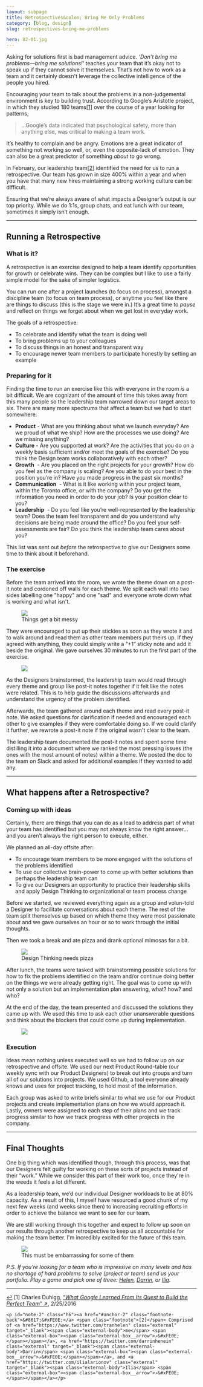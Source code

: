 ```yaml
---
layout: subpage
title: Retrospectives&colon; Bring Me Only Problems
category: [blog, design]
slug: retrospectives-bring-me-problems

hero: 82-01.jpg
---
```


Asking for solutions first is bad management advice. _‘Don’t bring me problems—bring me solutions!'_ teaches your team that it’s okay not to speak up if they cannot solve it themselves. That’s not how to work as a team and it certainly doesn't leverage the collective intelligence of the people you hired.

Encouraging your team to talk about the problems in a non-judgemental environment is key to building trust. According to Google’s Aristotle project, in which they studied 180 teams<a id="anchor-1" href="#note-1" class="fieldnotes-anchor">[1]</a> over the course of a year looking for patterns,

<blockquote class="large">
    <p>…Google’s data indicated that psychological safety, more than anything else, was critical to making a team work.</p>
</blockquote>

It’s healthy to complain and be angry. Emotions are a great indicator of something not working so well, or, even the opposite-lack of emotion. They can also be a great predictor of something _about_ to go wrong.

In February, our leadership team<a id="anchor-2" href="#note-2" class="fieldnotes-anchor">[2]</a> identified the need for us to run a retrospective. Our team has grown in size 400% within a year and when you have that many new hires maintaining a strong working culture can be difficult.

Ensuring that we’re always aware of what impacts a Designer’s output is our top priority. While we do 1:1s, group chats, and eat lunch with our team, sometimes it simply isn’t enough.

<hr class="small">

## Running a Retrospective

### What is it?

A retrospective is an exercise designed to help a team identify opportunities for growth or celebrate wins. They can be complex but I like to use a fairly simple model for the sake of simpler logistics.

You can run one after a project launches (to focus on process), amongst a discipline team (to focus on team process), or anytime you feel like there are things to discuss (this is the stage we were in.) It’s a great time to _pause_ and reflect on things we forget about when we get lost in everyday work.

The goals of a retrospective:

- To celebrate and identify what the team is doing well
- To bring problems up to your colleagues
- To discuss things in an honest and transparent way
- To encourage newer team members to participate honestly by setting an example

### Preparing for it

Finding the time to run an exercise like this with everyone in the room _is_ a bit difficult. We are cognizant of the amount of time this takes away from this many people so the leadership team narrowed down our target areas to six. There are many more spectrums that affect a team but we had to start somewhere:

- **Product** - What are you thinking about what we launch everyday? Are we proud of what we ship? How are the processes we use doing? Are we missing anything?
- **Culture** - Are you supported at work? Are the activities that you do on a weekly basis sufficient and/or meet the goals of the exercise? Do you think the Design team works collaboratively with each other?
- **Growth**  - Are you placed on the right projects for your growth? How do you feel as the company is scaling? Are you able to do your best in the position you’re in? Have you made progress in the past six months?
- **Communication**  - What is it like working within your project team, within the Toronto office, or with the company? Do you get the information you need in order to do your job? Is your position clear to you?
- **Leadership**  - Do you feel like you’re well-represented by the leadership team? Does the team feel transparent and do you understand why decisions are being made around the office? Do you feel your self-assessments are fair? Do you think the leadership team cares about you?

This list was sent out _before_ the retrospective to give our Designers some time to think about it beforehand.

### The exercise

Before the team arrived into the room, we wrote the theme down on a post-it note and cordoned off walls for each theme. We split each wall into two sides labelling one "happy" and one "sad" and everyone wrote down what is working and what isn't.

<figure>
    <img src="/img/post/82-02.jpg">
    <figcaption class="inline">Things get a bit messy</figcaption>
</figure>

They were encouraged to put up their stickies as soon as they wrote it and to walk around and read them as other team members put theirs up. If they agreed with anything, they could simply write a “+1” sticky note and add it beside the original. We gave ourselves 30 minutes to run the first part of the exercise.

<figure>
    <img src="/img/post/82-03.jpg">
</figure>

As the Designers brainstormed, the leadership team would read through every theme and group like post-it notes together if it felt like the notes were related. This is to help guide the discussions afterwards and understand the urgency of the problem identified.

Afterwards, the team gathered around each theme and read every post-it note. We asked questions for clarification if needed and encouraged each other to give examples if they were comfortable doing so. If we could clarify it further, we rewrote a post-it note if the original wasn't clear to the team.

The leadership team documented the post-it notes and spent some time distilling it into a document where we ranked the most pressing issues (the ones with the most amount of notes) within a theme. We posted the doc to the team on Slack and asked for additional examples if they wanted to add any.

<hr class="small">

## What happens after a Retrospective?

### Coming up with ideas

Certainly, there are things that you can do as a lead to address part of what your team has identified but you may not always know the right answer… and you aren’t always the right person to execute, either.

We planned an all-day offsite after:

- To encourage team members to be more engaged with the solutions of the problems identified
- To use our collective brain-power to come up with better solutions than perhaps the leadership team can
- To give our Designers an opportunity to practice their leadership skills and apply Design Thinking to organizational or team process change

Before we started, we reviewed everything again as a group and volun-told a Designer to facilitate conversations about each theme. The rest of the team split themselves up based on which theme they were most passionate about and we gave ourselves an hour or so to work through the initial thoughts.

Then we took a break and ate pizza and drank optional mimosas for a bit.

<figure>
    <img src="/img/post/82-04.jpg">
    <figcaption class="inline">Design Thinking needs pizza</figcaption>
</figure>

After lunch, the teams were tasked with brainstorming possible solutions for how to fix the problems identified on the team and/or continue doing better on the things we were already getting right. The goal was to come up with not only a solution but an implementation plan answering, what? how? and who?

At the end of the day, the team presented and discussed the solutions they came up with. We used this time to ask each other unanswerable questions and think about the blockers that could come up during implementation.

<figure>
    <img src="/img/post/82-05.jpg">
</figure>

### Execution

Ideas mean nothing unless executed well so we had to follow up on our retrospective and offsite. We used our next Product Round-table (our weekly sync with our Product Designers) to break out into groups and turn all of our solutions into projects. We used Github, a tool everyone already knows and uses for project tracking, to hold most of the information.

Each group was asked to write briefs similar to what we use for our Product projects and create implementation plans on how we would approach it. Lastly, owners were assigned to each step of their plans and we track progress similar to how we track progress with other projects in the company.

<hr class="small">

## Final Thoughts

One big thing which was identified though, through this process, was that our Designers felt guilty for working on these sorts of projects instead of their “work.” While we consider this part of their work too, once they're in the weeds it feels a lot different.

As a leadership team, we’d our individual Designer workloads to be at 80% capacity. As a result of this, I myself have resourced a good chunk of my next few weeks (and weeks since then) to increasing recruiting efforts in order to achieve the balance we want to see for our team. 

We are still working through this together and expect to follow up soon on our results through another retrospective to keep us all accountable for making the team better. I'm incredibly excited for the future of this team.

<figure>
    <img src="/img/post/82-06.jpg">
    <figcaption class="inline">This must be embarrassing for some of them</figcaption>
</figure>

_P.S. If you’re looking for a team who is impressive on many levels and has no shortage of hard problems to solve (project or team) send us your portfolio. Play a game and pick one of three: [Helen](https://twitter.com/tranhelen), [Darrin](https://twitter.com/darrinhenein), or [Ilia](https://twitter.com/ilialarionov)._

<hr class="small">

<div class="fieldnotes">
    <p id="note-1" class="h6"><a href="#anchor-1" class="footnote-back">&#8617;&#xFE0E;</a> <span class="footnote">[1]</span> Charles Duhigg, <a href="https://www.nytimes.com/2016/02/28/magazine/what-google-learned-from-its-quest-to-build-the-perfect-team.html" class="external" target="_blank">&#8220;<span class="external-body"><em>What Google Learned From Its Quest to Build the Perfect Team</em></span>&#8221; <span class="external-box"><span class="external-box__arrow">↗&#xFE0E;</span></span></a>, 2/25/2016</p>

    <p id="note-2" class="h6"><a href="#anchor-2" class="footnote-back">&#8617;&#xFE0E;</a> <span class="footnote">[2]</span> Comprised of <a href="https://www.twitter.com/tranhelen" class="external" target="_blank"><span class="external-body">me</span> <span class="external-box"><span class="external-box__arrow">↗&#xFE0E;</span></span></a>, <a href="https://twitter.com/darrinhenein" class="external" target="_blank"><span class="external-body">Darrin</span> <span class="external-box"><span class="external-box__arrow">↗&#xFE0E;</span></span></a>, and <a href="https://twitter.com/ilialarionov" class="external" target="_blank"><span class="external-body">Ilia</span> <span class="external-box"><span class="external-box__arrow">↗&#xFE0E;</span></span></a></p>
</div>